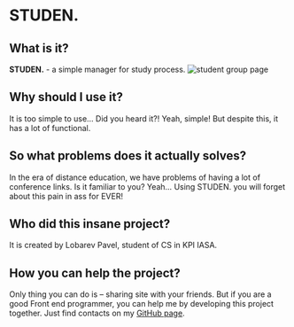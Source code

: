 # STUDEN.

## What is it?

**STUDEN.** - a simple manager for study process.
![student group page](https://lh3.googleusercontent.com/JvJu-oK3DWtzqa9A5R3HTOTgMidK6tk26AtLDpAt-EEpCpvq2GgS99KFIq2I9jTs0PdHeyGjHPkmmGNjVi0ncC0KVgm8JrJQMkZP5xZLUnfsjdjBdQUpK974T0gFJZegB0C_wVxxorF04qNzTnGFEGu3BF2FM6zTHGLAf2mQKSfsFn9bcyVCTlqiAnleOzUZW8XPmWJBMYQy2nsq9Daf8qNjZ8oVlhnI5nlK2V3FM6IWil1lgMwfNehAs0AnXUFqf58EEE0DpBukApH2gg7j3BeAclajAt4LGuHWZmg8e4QZ9vZZ4Y4adhOS3nqr0Lh0CgHwf7t2_7riKzDueTqAo5JAV4BPV2lmwLVTeuc-g_I9-XSSRi4IRl-O9bpvLjqoYH4-09fSGFSlgKoV-JfRJ3PcQo2aYL-7aLLQmNfsTSZ6bbFryEQKwRvnbjztQmczVy8JUeyZgvguZen8IlG3IuNhcO2fRlSCZBdX3nZDW-2eiARWdvWqK6_m9EMV_f7poau1GTE76_7C7j1ssrJnnVhYYEL6VjE6Vqpx2fq9qFnfuZHbGJZOq3f3mbeMBBx4yvp0DsRW-I1rBjpctPmhZ4br28y5w9Q0v3QNGIgCynmAMi7XKJL2xsjj5NRswZEhPs3hxLgjJZitCh9zaJnrJY2Q7NWNCeoqqQempgdgIZQZ7p8xeWLIVDa2W2vhLhO6ad0Dzi4CA31vuFD-L6x88AY=w1109-h1228-no?authuser=0)

## Why should I use it?

It is too simple to use… Did you heard it?! Yeah, simple! But
despite this, it has a lot of functional.

## So what problems does it actually solves?

In the era of distance education, we have problems of having a
lot of conference links. Is it familiar to you? Yeah… Using
STUDEN. you will forget about this pain in ass for EVER!

## Who did this insane project?

It is created by Lobarev Pavel, student of CS in KPI IASA.

## How you can help the project?

Only thing you can do is – sharing site with your friends. But
if you are a good Front end programmer, you can help me by
developing this project together. Just find contacts on my
[GitHub page](https://github.com/OZIOisgood).
